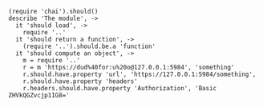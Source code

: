     (require 'chai').should()
    describe 'The module', ->
      it 'should load', ->
        require '..'
      it 'should return a function', ->
        (require '..').should.be.a 'function'
      it 'should compute an object', ->
        m = require '..'
        r = m 'https://dud%40for:u%20o@127.0.0.1:5984', 'something'
        r.should.have.property 'url', 'https://127.0.0.1:5984/something',
        r.should.have.property 'headers'
        r.headers.should.have.property 'Authorization', 'Basic ZHVkQGZvcjp1IG8='

